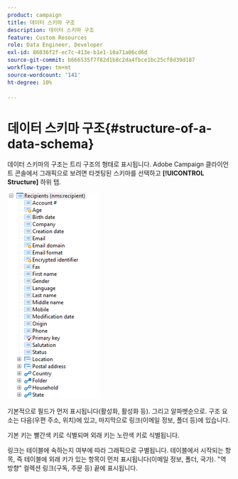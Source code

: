 ```yaml
---
product: campaign
title: 데이터 스키마 구조
description: 데이터 스키마 구조
feature: Custom Resources
role: Data Engineer, Developer
exl-id: 86036f2f-ec7c-413e-b1e1-10a71a06cd6d
source-git-commit: b666535f7f82d1b8c2da4fbce1bc25cf8d39d187
workflow-type: tm+mt
source-wordcount: '141'
ht-degree: 10%

---
```


# 데이터 스키마 구조{#structure-of-a-data-schema}

데이터 스키마의 구조는 트리 구조의 형태로 표시됩니다. Adobe Campaign 클라이언트 콘솔에서 그래픽으로 보려면 타겟팅된 스키마를 선택하고 **[!UICONTROL Structure]** 하위 탭.

![](assets/d_ncs_integration_schema_arbo.png)

기본적으로 필드가 먼저 표시됩니다(활성화, 활성화 등). 그리고 알파벳순으로. 구조 요소는 다음(우편 주소, 위치)에 있고, 마지막으로 링크(이메일 정보, 폴더 등)에 있습니다.

기본 키는 빨간색 키로 식별되며 외래 키는 노란색 키로 식별됩니다.

링크는 테이블에 속하는지 여부에 따라 그래픽으로 구별됩니다. 테이블에서 시작되는 항목, 즉 테이블에 외래 키가 있는 항목이 먼저 표시됩니다(이메일 정보, 폴더, 국가). &quot;역방향&quot; 컬렉션 링크(구독, 주문 등) 끝에 표시됩니다.
